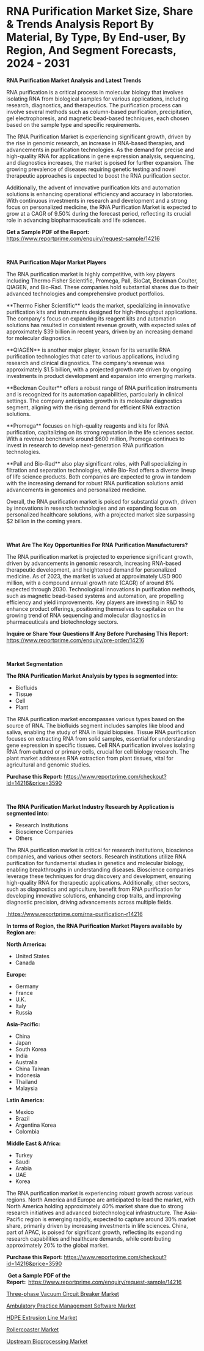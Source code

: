 <p><h1>RNA Purification Market Size, Share & Trends Analysis Report By Material, By Type, By End-user, By Region, And Segment Forecasts, 2024 - 2031</h1></p><p><strong>RNA Purification Market Analysis and Latest Trends</strong></p>
<p><p>RNA purification is a critical process in molecular biology that involves isolating RNA from biological samples for various applications, including research, diagnostics, and therapeutics. The purification process can involve several methods such as column-based purification, precipitation, gel electrophoresis, and magnetic bead-based techniques, each chosen based on the sample type and specific requirements.</p><p>The RNA Purification Market is experiencing significant growth, driven by the rise in genomic research, an increase in RNA-based therapies, and advancements in purification technologies. As the demand for precise and high-quality RNA for applications in gene expression analysis, sequencing, and diagnostics increases, the market is poised for further expansion. The growing prevalence of diseases requiring genetic testing and novel therapeutic approaches is expected to boost the RNA purification sector.</p><p>Additionally, the advent of innovative purification kits and automation solutions is enhancing operational efficiency and accuracy in laboratories. With continuous investments in research and development and a strong focus on personalized medicine, the RNA Purification Market is expected to grow at a CAGR of 9.50% during the forecast period, reflecting its crucial role in advancing biopharmaceuticals and life sciences.</p></p>
<p><strong>Get a Sample PDF of the Report:&nbsp;</strong> <a href="https://www.reportprime.com/enquiry/request-sample/14216">https://www.reportprime.com/enquiry/request-sample/14216</a></p>
<p>&nbsp;</p>
<p><strong>RNA Purification Major Market Players</strong></p>
<p><p>The RNA purification market is highly competitive, with key players including Thermo Fisher Scientific, Promega, Pall, BioCat, Beckman Coulter, QIAGEN, and Bio-Rad. These companies hold substantial shares due to their advanced technologies and comprehensive product portfolios.</p><p>**Thermo Fisher Scientific** leads the market, specializing in innovative purification kits and instruments designed for high-throughput applications. The company's focus on expanding its reagent kits and automation solutions has resulted in consistent revenue growth, with expected sales of approximately $39 billion in recent years, driven by an increasing demand for molecular diagnostics.</p><p>**QIAGEN** is another major player, known for its versatile RNA purification technologies that cater to various applications, including research and clinical diagnostics. The company's revenue was approximately $1.5 billion, with a projected growth rate driven by ongoing investments in product development and expansion into emerging markets.</p><p>**Beckman Coulter** offers a robust range of RNA purification instruments and is recognized for its automation capabilities, particularly in clinical settings. The company anticipates growth in its molecular diagnostics segment, aligning with the rising demand for efficient RNA extraction solutions.</p><p>**Promega** focuses on high-quality reagents and kits for RNA purification, capitalizing on its strong reputation in the life sciences sector. With a revenue benchmark around $600 million, Promega continues to invest in research to develop next-generation RNA purification technologies.</p><p>**Pall and Bio-Rad** also play significant roles, with Pall specializing in filtration and separation technologies, while Bio-Rad offers a diverse lineup of life science products. Both companies are expected to grow in tandem with the increasing demand for robust RNA purification solutions amid advancements in genomics and personalized medicine.</p><p>Overall, the RNA purification market is poised for substantial growth, driven by innovations in research technologies and an expanding focus on personalized healthcare solutions, with a projected market size surpassing $2 billion in the coming years.</p></p>
<p>&nbsp;</p>
<p><strong>What Are The Key Opportunities For RNA Purification Manufacturers?</strong></p>
<p><p>The RNA purification market is projected to experience significant growth, driven by advancements in genomic research, increasing RNA-based therapeutic development, and heightened demand for personalized medicine. As of 2023, the market is valued at approximately USD 900 million, with a compound annual growth rate (CAGR) of around 8% expected through 2030. Technological innovations in purification methods, such as magnetic bead-based systems and automation, are propelling efficiency and yield improvements. Key players are investing in R&D to enhance product offerings, positioning themselves to capitalize on the growing trend of RNA sequencing and molecular diagnostics in pharmaceuticals and biotechnology sectors.</p></p>
<p><strong>Inquire or Share Your Questions If Any Before Purchasing This Report:</strong> <a href="https://www.reportprime.com/enquiry/pre-order/14216">https://www.reportprime.com/enquiry/pre-order/14216</a></p>
<p>&nbsp;</p>
<p><strong>Market Segmentation</strong></p>
<p><strong>The RNA Purification Market Analysis by types is segmented into:</strong></p>
<p><ul><li>Biofluids</li><li>Tissue</li><li>Cell</li><li>Plant</li></ul></p>
<p><p>The RNA purification market encompasses various types based on the source of RNA. The biofluids segment includes samples like blood and saliva, enabling the study of RNA in liquid biopsies. Tissue RNA purification focuses on extracting RNA from solid samples, essential for understanding gene expression in specific tissues. Cell RNA purification involves isolating RNA from cultured or primary cells, crucial for cell biology research. The plant market addresses RNA extraction from plant tissues, vital for agricultural and genomic studies.</p></p>
<p><strong>Purchase this Report:&nbsp;</strong><a href="https://www.reportprime.com/checkout?id=14216&price=3590">https://www.reportprime.com/checkout?id=14216&price=3590</a></p>
<p>&nbsp;</p>
<p><strong>The RNA Purification Market Industry Research by Application is segmented into:</strong></p>
<p><ul><li>Research Institutions</li><li>Bioscience Companies</li><li>Others</li></ul></p>
<p><p>The RNA purification market is critical for research institutions, bioscience companies, and various other sectors. Research institutions utilize RNA purification for fundamental studies in genetics and molecular biology, enabling breakthroughs in understanding diseases. Bioscience companies leverage these techniques for drug discovery and development, ensuring high-quality RNA for therapeutic applications. Additionally, other sectors, such as diagnostics and agriculture, benefit from RNA purification for developing innovative solutions, enhancing crop traits, and improving diagnostic precision, driving advancements across multiple fields.</p></p>
<p><a href="https://www.reportprime.com/rna-purification-r14216">&nbsp;https://www.reportprime.com/rna-purification-r14216</a></p>
<p><strong>In terms of Region, the RNA Purification Market Players available by Region are:</strong></p>
<p>
    <p> <strong> North America: </strong>
        <ul>
            <li>United States</li>
            <li>Canada</li>
        </ul>
        </p> 
    <p> <strong> Europe: </strong>
        <ul>
            <li>Germany</li>
            <li>France</li>
            <li>U.K.</li>
            <li>Italy</li>
            <li>Russia</li>
        </ul>
        </p> 
    <p> <strong> Asia-Pacific: </strong>
        <ul>
            <li>China</li>
            <li>Japan</li>
            <li>South Korea</li>
            <li>India</li>
            <li>Australia</li>
            <li>China Taiwan</li>
            <li>Indonesia</li>
            <li>Thailand</li>
            <li>Malaysia</li>
        </ul>
        </p> 
    <p> <strong> Latin America: </strong>
        <ul>
            <li>Mexico</li>
            <li>Brazil</li>
            <li>Argentina Korea</li>
            <li>Colombia</li>
        </ul>
        </p> 
    <p> <strong> Middle East & Africa: </strong>
        <ul>
            <li>Turkey</li>
            <li>Saudi</li>
            <li>Arabia</li>
            <li>UAE</li>
            <li>Korea</li>
        </ul>
    </p>
    </p>
<p><p>The RNA purification market is experiencing robust growth across various regions. North America and Europe are anticipated to lead the market, with North America holding approximately 40% market share due to strong research initiatives and advanced biotechnological infrastructure. The Asia-Pacific region is emerging rapidly, expected to capture around 30% market share, primarily driven by increasing investments in life sciences. China, part of APAC, is poised for significant growth, reflecting its expanding research capabilities and healthcare demands, while contributing approximately 20% to the global market.</p></p>
<p><strong>Purchase this Report: </strong><a href="https://www.reportprime.com/checkout?id=14216&price=3590">https://www.reportprime.com/checkout?id=14216&price=3590</a></p>
<p>&nbsp;<strong>Get a Sample PDF of the Report:&nbsp;&nbsp;</strong><a href="https://www.reportprime.com/enquiry/request-sample/14216">https://www.reportprime.com/enquiry/request-sample/14216</a></p>
<p><strong></strong></p>
<p><p><a href="https://medium.com/@hsjri2637/three-phase-vacuum-circuit-breaker-market-trends-and-strategic-market-insights-2024-2031-a8d8cfcf42f9">Three-phase Vacuum Circuit Breaker Market</a></p><p><a href="https://issuu.com/reportprime-2/docs/ambulatory-practice-management-soft_6057f3a01ccee7">Ambulatory Practice Management Software Market</a></p><p><a href="https://medium.com/@hsjri2637/the-hdpe-extrusion-line-market-has-witnessed-significant-growth-in-recent-years-and-this-trend-86c63f2eadb5">HDPE Extrusion Line Market</a></p><p><a href="https://www.linkedin.com/pulse/what-driving-global-rollercoaster-market-dive-trends-applications-3bdye?trackingId=TFTl8rTcQI2SWwTQasUqPQ%3D%3D">Rollercoaster Market</a></p><p><a href="https://github.com/Krish2023na/Market-Research-Report-List-6/blob/main/upstream-bioprocessing-market.md">Upstream Bioprocessing Market</a></p></p>